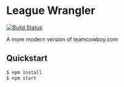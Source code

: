 # League Wrangler

[![Build Status](https://travis-ci.org/smoak/leaguewrangler.svg?branch=master)](https://travis-ci.org/smoak/leaguewrangler)

A more modern version of teamcowboy.com

## Quickstart

```bash
$ npm install
$ npm start
```
